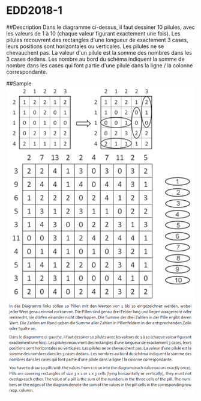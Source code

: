 # EDD2018-1

##Description
Dans le diagramme ci-dessus, il faut dessiner 10 pilules, avec les valeurs de 1 à 10 (chaque valeur figurant exactement une fois).
Les pilules recouvrent des rectangles d'une longueur de exactement 3 cases, leurs positions sont horizontales ou verticales.
Les pilules ne se chevauchent pas.
La valeur d'un pilule est la somme des nombres dans les 3 cases dedans.
Les nombre au bord du schéma indiquent la somme de nombre dans les cases qui font partie d'une pilule dans la ligne / la colonne correspondante.


##Sample
![](./doc/aufgabe2.PNG "Samples")
![](./doc/aufgabe.PNG "DESC")

